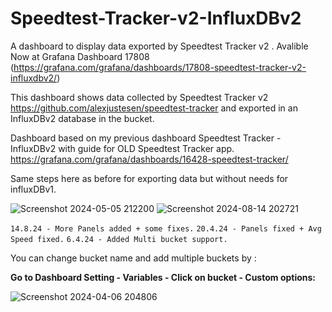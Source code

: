 # Speedtest-Tracker-v2-InfluxDBv2

A dashboard to display data exported by Speedtest Tracker v2 . Avalible Now at Grafana Dashboard 17808
(https://grafana.com/grafana/dashboards/17808-speedtest-tracker-v2-influxdbv2/)

This dashboard shows data collected by Speedtest Tracker v2 https://github.com/alexjustesen/speedtest-tracker and exported in an InfluxDBv2 database in the bucket.

Dashboard based on my previous dashboard Speedtest Tracker - InfluxDBv2 with guide for OLD Speedtest Tracker app. https://grafana.com/grafana/dashboards/16428-speedtest-tracker/

Same steps here as before for exporting data but without needs for influxDBv1.

![Screenshot 2024-05-05 212200](https://github.com/masterwishx/Speedtest-Tracker-v2-InfluxDBv2/assets/28630321/2c761646-1550-4a50-9096-0a8c2b79fa1d)
![Screenshot 2024-08-14 202721](https://github.com/user-attachments/assets/71e55ce7-ccf2-4cdf-b267-a0a3628ec7cc)



``` 14.8.24 - More Panels added + some fixes. ```
``` 20.4.24 - Panels fixed + Avg Speed fixed. ```
``` 6.4.24 - Added Multi bucket support. ```<br>

 You can change bucket name and add multiple buckets by : 

 <b>Go to Dashboard Setting - Variables - Click on bucket - Custom options:</b>
 
![Screenshot 2024-04-06 204806](https://github.com/masterwishx/Speedtest-Tracker-v2-InfluxDBv2/assets/28630321/808c1b36-71dc-4669-8014-6aac6ebfd85b)


 

